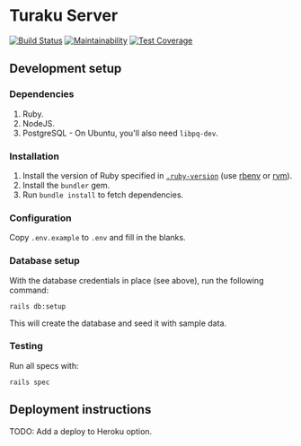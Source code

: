 # Turaku Server

[![Build Status](https://travis-ci.org/turakuapp/turaku-server.svg?branch=master)](https://travis-ci.org/turakuapp/turaku-server)
[![Maintainability](https://api.codeclimate.com/v1/badges/43fd82923e59422d81a9/maintainability)](https://codeclimate.com/github/turakuapp/turaku-server/maintainability)
[![Test Coverage](https://api.codeclimate.com/v1/badges/43fd82923e59422d81a9/test_coverage)](https://codeclimate.com/github/turakuapp/turaku-server/test_coverage)

## Development setup

### Dependencies

1. Ruby.
2. NodeJS.
3. PostgreSQL - On Ubuntu, you'll also need `libpq-dev`.

### Installation

1. Install the version of Ruby specified in [`.ruby-version`](https://github.com/turakuapp/turaku-server/blob/master/.ruby-version) (use [rbenv](https://github.com/rbenv/rbenv) or [rvm](https://rvm.io)).
2. Install the `bundler` gem.
3. Run `bundle install` to fetch dependencies.

### Configuration

Copy `.env.example` to `.env` and fill in the blanks.

### Database setup

With the database credentials in place (see above), run the following command:

    rails db:setup

This will create the database and seed it with sample data.

### Testing

Run all specs with:

    rails spec

## Deployment instructions

TODO: Add a deploy to Heroku option.

